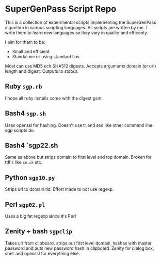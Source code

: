 # SuperGenPass Script Repo
This is a collection of experimental scripts implementing the SuperGenPass algorithm in various scripting languages. All scripts are written by me. I write them to learn new languages so they vary in quality and efficenty.

I aim for them to be:
- Small and efficient
- Standalone or using standard libs

Most can use MD5 och SHA512 digests. Accepts arguments domain (or url) length and digest. Outputs to stdout.

## Ruby `sgp.rb`
I hope all ruby installs come with the digest gem

## Bash4 `sgp.sh`
Uses openssl for hashing. Doesn't use tr and sed like other command line sgp scripts do.

## Bash4 `sgp22.sh
Same as above but strips domain to first level and top domain. Broken for tdl's like `co.uk` etc.

## Python `sgp10.py`
Strips url to domain.tld. Effort made to not use regexp.

## Perl `sgp02.pl`
Uses a big fat regexp since it's Perl

## Zenity + bash `sgpclip`
Takes url from clipboard, strips out first level domain, hashes with master password and puts new password hash in clipboard.
Zenity for dialog box, shell and openssl for everything else.
